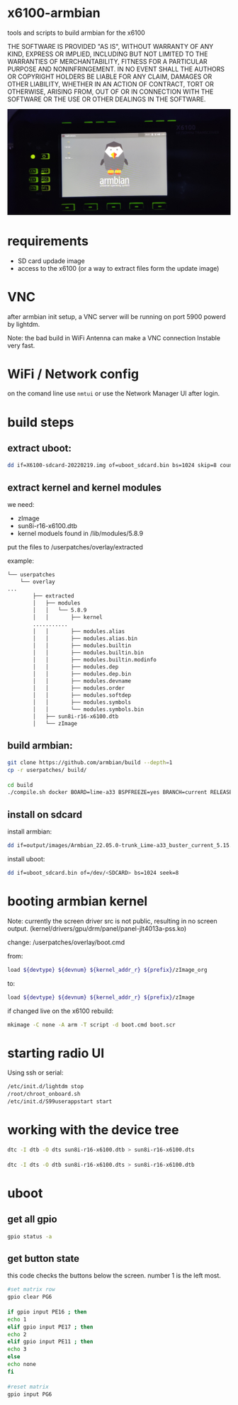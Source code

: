 # x6100-armbian
tools and scripts to build armbian for the x6100

THE SOFTWARE IS PROVIDED "AS IS", WITHOUT WARRANTY OF ANY KIND, EXPRESS OR IMPLIED, INCLUDING BUT NOT LIMITED TO THE WARRANTIES OF MERCHANTABILITY, FITNESS FOR A PARTICULAR PURPOSE AND NONINFRINGEMENT. IN NO EVENT SHALL THE AUTHORS OR COPYRIGHT HOLDERS BE LIABLE FOR ANY CLAIM, DAMAGES OR OTHER LIABILITY, WHETHER IN AN ACTION OF CONTRACT, TORT OR OTHERWISE, ARISING FROM, OUT OF OR IN CONNECTION WITH THE SOFTWARE OR THE USE OR OTHER DEALINGS IN THE SOFTWARE.

![armbian on x6100](docs/armbian_on_x6100.jpg)

# requirements
- SD card updade image
- access to the x6100 (or a way to extract files form the update image)

# VNC

after armbian init setup, a VNC server will be running on port 5900 powerd by lightdm.

Note:
the bad build in WiFi Antenna can make a VNC connection Instable very fast.

# WiFi / Network config

on the comand line use `nmtui` or use the Network Manager UI after login.

# build steps

## extract uboot:
```sh
dd if=X6100-sdcard-20220219.img of=uboot_sdcard.bin bs=1024 skip=8 count=512 seek=0
```

## extract kernel and kernel modules
we need:
- zImage
- sun8i-r16-x6100.dtb
- kernel moduels found in /lib/modules/5.8.9

put the files to /userpatches/overlay/extracted

example:
```
└── userpatches
    └── overlay
...
        ├── extracted
        │   ├── modules
        │   │   └── 5.8.9
        │   │       ├── kernel
        ...........
        │   │       ├── modules.alias
        │   │       ├── modules.alias.bin
        │   │       ├── modules.builtin
        │   │       ├── modules.builtin.bin
        │   │       ├── modules.builtin.modinfo
        │   │       ├── modules.dep
        │   │       ├── modules.dep.bin
        │   │       ├── modules.devname
        │   │       ├── modules.order
        │   │       ├── modules.softdep
        │   │       ├── modules.symbols
        │   │       └── modules.symbols.bin
        │   ├── sun8i-r16-x6100.dtb
        │   └── zImage
```



## build armbian:
```sh
git clone https://github.com/armbian/build --depth=1
cp -r userpatches/ build/

cd build
./compile.sh docker BOARD=lime-a33 BSPFREEZE=yes BRANCH=current RELEASE=buster BUILD_MINIMAL=no BUILD_DESKTOP=yes KERNEL_ONLY=no KERNEL_CONFIGURE=no DESKTOP_ENVIRONMENT=xfce DESKTOP_ENVIRONMENT_CONFIG_NAME=config_base DESKTOP_APPGROUPS_SELECTED="3dsupport browsers" COMPRESS_OUTPUTIMAGE=sha,gpg,img
```

## install on sdcard

install armbian:
```sh
dd if=output/images/Armbian_22.05.0-trunk_Lime-a33_buster_current_5.15.32_xfce_desktop.img of=/dev/<SDCARD>
```

install uboot:
```sh
dd if=uboot_sdcard.bin of=/dev/<SDCARD> bs=1024 seek=8
```

# booting armbian kernel

Note:
currently the screen driver src is not public, resulting in no screen output.
(kernel/drivers/gpu/drm/panel/panel-jlt4013a-pss.ko)

change:
/userpatches/overlay/boot.cmd

from:
```sh
load ${devtype} ${devnum} ${kernel_addr_r} ${prefix}/zImage_org
```

to:
```sh
load ${devtype} ${devnum} ${kernel_addr_r} ${prefix}/zImage
```

if changed live on the x6100 rebuild:
```sh
mkimage -C none -A arm -T script -d boot.cmd boot.scr
```

# starting radio UI

Using ssh or serial:
```sh
/etc/init.d/lightdm stop
/root/chroot_onboard.sh
/etc/init.d/S99userappstart start
```

# working with the device tree

```sh
dtc -I dtb -O dts sun8i-r16-x6100.dtb > sun8i-r16-x6100.dts

dtc -I dts -O dtb sun8i-r16-x6100.dts > sun8i-r16-x6100.dtb
```

# uboot

## get all gpio

```sh
gpio status -a
```

## get button state

this code checks the buttons below the screen.
number 1 is the left most.

```sh
#set matrix row
gpio clear PG6

if gpio input PE16 ; then
echo 1
elif gpio input PE17 ; then
echo 2
elif gpio input PE11 ; then
echo 3
else
echo none
fi

#reset matrix
gpio input PG6
```

